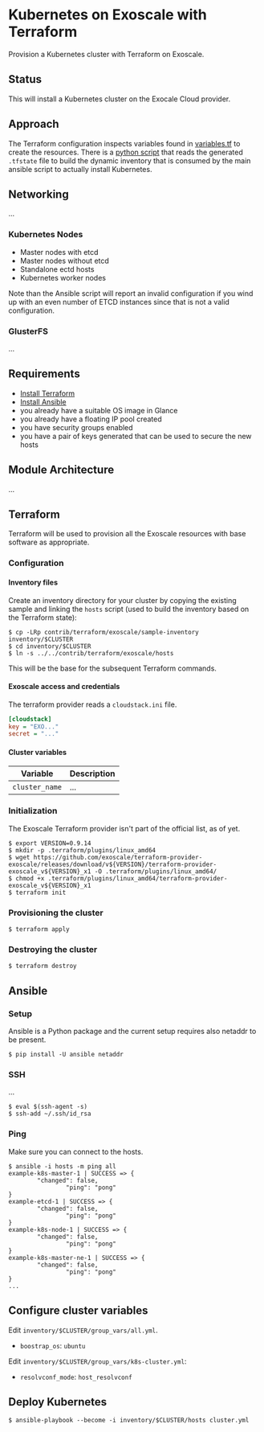# Kubernetes on Exoscale with Terraform

Provision a Kubernetes cluster with Terraform on Exoscale.

## Status

This will install a Kubernetes cluster on the Exocale Cloud provider.

## Approach

The Terraform configuration inspects variables found in [variables.tf](variables.tf) to create the resources. There is a [python script](../terraform.py) that reads the generated `.tfstate` file to build the dynamic inventory that is consumed by the main ansible script to actually install Kubernetes.

## Networking

...

### Kubernetes Nodes

- Master nodes with etcd
- Master nodes without etcd
- Standalone ectd hosts
- Kubernetes worker nodes

Note than the Ansible script will report an invalid configuration if you wind up with an even number of ETCD instances since that is not a valid configuration.

### GlusterFS

...

## Requirements

- [Install Terraform](https://www.terraform.io/intro/getting-started/install.html)
- [Install Ansible](http://docs.ansible.com/ansible/latest/intro_installation.html)
- you already have a suitable OS image in Glance
- you already have a floating IP pool created
- you have security groups enabled
- you have a pair of keys generated that can be used to secure the new hosts

## Module Architecture

...

## Terraform

Terraform will be used to provision all the Exoscale resources with base software as appropriate.

### Configuration

#### Inventory files

Create an inventory directory for your cluster by copying the existing sample and linking the `hosts` script (used to build the inventory based on the Terraform state):

```console
$ cp -LRp contrib/terraform/exoscale/sample-inventory inventory/$CLUSTER
$ cd inventory/$CLUSTER
$ ln -s ../../contrib/terraform/exoscale/hosts
```

This will be the base for the subsequent Terraform commands.

#### Exoscale access and credentials

The terraform provider reads a `cloudstack.ini` file.

```ini
[cloudstack]
key = "EXO..."
secret = "..."
```

#### Cluster variables


| Variable | Description |
|----------|-------------|
| `cluster_name` | ... |

### Initialization

The Exoscale Terraform provider isn't part of the official list, as of yet.

```console
$ export VERSION=0.9.14
$ mkdir -p .terraform/plugins/linux_amd64
$ wget https://github.com/exoscale/terraform-provider-exoscale/releases/download/v${VERSION}/terraform-provider-exoscale_v${VERSION}_x1 -O .terraform/plugins/linux_amd64/
$ chmod +x .terraform/plugins/linux_amd64/terraform-provider-exoscale_v${VERSION}_x1
$ terraform init
```

### Provisioning the cluster

```console
$ terraform apply
```

### Destroying the cluster


```console
$ terraform destroy
```

## Ansible

### Setup

Ansible is a Python package and the current setup requires also netaddr to be present.

```console
$ pip install -U ansible netaddr
```

### SSH

...

```console
$ eval $(ssh-agent -s)
$ ssh-add ~/.ssh/id_rsa
```

### Ping

Make sure you can connect to the hosts.

```console
$ ansible -i hosts -m ping all
example-k8s-master-1 | SUCCESS => {
        "changed": false,
                "ping": "pong"
}
example-etcd-1 | SUCCESS => {
        "changed": false,
                "ping": "pong"
}
example-k8s-node-1 | SUCCESS => {
        "changed": false,
                "ping": "pong"
}
example-k8s-master-ne-1 | SUCCESS => {
        "changed": false,
                "ping": "pong"
}
...
```

## Configure cluster variables

Edit `inventory/$CLUSTER/group_vars/all.yml`.

- `boostrap_os`: `ubuntu`

Edit `inventory/$CLUSTER/group_vars/k8s-cluster.yml`:

- `resolvconf_mode`: `host_resolvconf`

## Deploy Kubernetes

```console
$ ansible-playbook --become -i inventory/$CLUSTER/hosts cluster.yml
```
